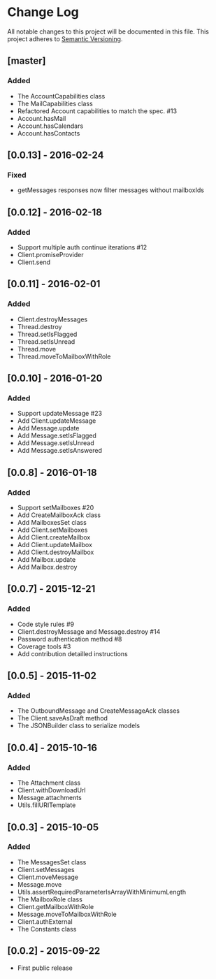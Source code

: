 # Change Log
All notable changes to this project will be documented in this file.
This project adheres to [Semantic Versioning](http://semver.org/).

## [master]
### Added
- The AccountCapabilities class
- The MailCapabilities class
- Refactored Account capabilities to match the spec. #13
- Account.hasMail
- Account.hasCalendars
- Account.hasContacts

## [0.0.13] - 2016-02-24
### Fixed
- getMessages responses now filter messages without mailboxIds

## [0.0.12] - 2016-02-18
### Added
- Support multiple auth continue iterations #12
- Client.promiseProvider
- Client.send

## [0.0.11] - 2016-02-01
### Added
- Client.destroyMessages
- Thread.destroy
- Thread.setIsFlagged
- Thread.setIsUnread
- Thread.move
- Thread.moveToMailboxWithRole

## [0.0.10] - 2016-01-20
### Added
- Support updateMessage #23
- Add Client.updateMessage
- Add Message.update
- Add Message.setIsFlagged
- Add Message.setIsUnread
- Add Message.setIsAnswered

## [0.0.8] - 2016-01-18
### Added
- Support setMailboxes #20
- Add CreateMailboxAck class
- Add MailboxesSet class
- Add Client.setMailboxes
- Add Client.createMailbox
- Add Client.updateMailbox
- Add Client.destroyMailbox
- Add Mailbox.update
- Add Mailbox.destroy

## [0.0.7] - 2015-12-21
### Added
- Code style rules #9
- Client.destroyMessage and Message.destroy #14
- Password authentication method #8
- Coverage tools #3
- Add contribution detailled instructions

## [0.0.5] - 2015-11-02
### Added
- The OutboundMessage and CreateMessageAck classes
- The Client.saveAsDraft method
- The JSONBuilder class to serialize models

## [0.0.4] - 2015-10-16
### Added
- The Attachment class
- Client.withDownloadUrl
- Message.attachments
- Utils.fillURITemplate

## [0.0.3] - 2015-10-05
### Added
- The MessagesSet class
- Client.setMessages
- Client.moveMessage
- Message.move
- Utils.assertRequiredParameterIsArrayWithMinimumLength
- The MailboxRole class
- Client.getMailboxWithRole
- Message.moveToMailboxWithRole
- Client.authExternal
- The Constants class

## [0.0.2] - 2015-09-22
- First public release
